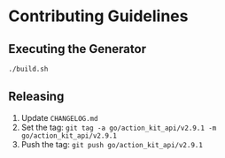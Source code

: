 # Contributing Guidelines

## Executing the Generator

```sh
./build.sh
```

## Releasing

 1. Update `CHANGELOG.md`
 2. Set the tag: `git tag -a go/action_kit_api/v2.9.1 -m go/action_kit_api/v2.9.1`
 3. Push the tag: `git push go/action_kit_api/v2.9.1`